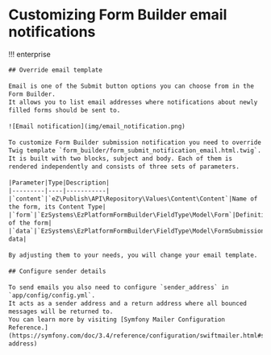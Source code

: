 # Customizing Form Builder email notifications

!!! enterprise
    
    ## Override email template  
    
    Email is one of the Submit button options you can choose from in the Form Builder.
    It allows you to list email addresses where notifications about newly filled forms should be sent to.
    
    ![Email notification](img/email_notification.png)
    
    To customize Form Builder submission notification you need to override Twig template `form_builder/form_submit_notification_email.html.twig`.
    It is built with two blocks, subject and body. Each of them is rendered independently and consists of three sets of parameters.
    
    |Parameter|Type|Description|
    |---------|----|-----------|
    |`content`|`eZ\Publish\API\Repository\Values\Content\Content`|Name of the form, its Content Type|
    |`form`|`EzSystems\EzPlatformFormBuilder\FieldType\Model\Form`|Definition of the form|
    |`data`|`EzSystems\EzPlatformFormBuilder\FieldType\Model\FormSubmission`|Sent data|  
    
    By adjusting them to your needs, you will change your email template.
    
    ## Configure sender details
    
    To send emails you also need to configure `sender_address` in `app/config/config.yml`.
    It acts as a sender address and a return address where all bounced messages will be returned to.
    You can learn more by visiting [Symfony Mailer Configuration Reference.](https://symfony.com/doc/3.4/reference/configuration/swiftmailer.html#sender-address)